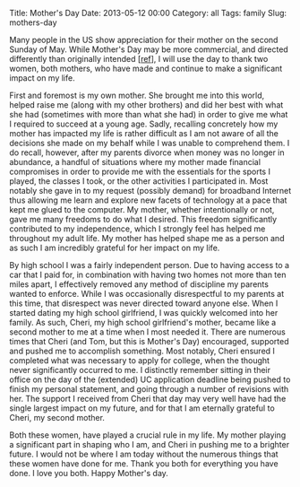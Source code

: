 Title: Mother's Day
Date: 2013-05-12 00:00
Category: all
Tags: family
Slug: mothers-day

Many people in the US show appreciation for their mother on the second Sunday
of May. While Mother's Day may be more commercial, and directed differently
than originally intended [[ref][]], I will use the day to thank two women, both
mothers, who have made and continue to make a significant impact on my life.

First and foremost is my own mother. She brought me into this world, helped
raise me (along with my other brothers) and did her best with what she had
(sometimes with more than what she had) in order to give me what I required to
succeed at a young age. Sadly, recalling concretely how my mother has impacted
my life is rather difficult as I am not aware of all the decisions she made on
my behalf while I was unable to comprehend them. I do recall, however, after my
parents divorce when money was no longer in abundance, a handful of situations
where my mother made financial compromises in order to provide me with the
essentials for the sports I played, the classes I took, or the other activities
I participated in. Most notably she gave in to my request (possibly demand) for
broadband Internet thus allowing me learn and explore new facets of technology
at a pace that kept me glued to the computer. My mother, whether intentionally
or not, gave me many freedoms to do what I desired. This freedom significantly
contributed to my independence, which I strongly feel has helped me throughout
my adult life. My mother has helped shape me as a person and as such I am
incredibly grateful for her impact on my life.

By high school I was a fairly independent person. Due to having access to a car
that I paid for, in combination with having two homes not more than ten miles
apart, I effectively removed any method of discipline my parents wanted to
enforce. While I was occasionally disrespectful to my parents at this time,
that disrespect was never directed toward anyone else. When I started dating my
high school girlfriend, I was quickly welcomed into her family. As such, Cheri,
my high school girlfriend's mother, became like a second mother to me at a time
when I most needed it. There are numerous times that Cheri (and Tom, but this
is Mother's Day) encouraged, supported and pushed me to accomplish something.
Most notably, Cheri ensured I completed what was necessary to apply for
college, when the thought never significantly occurred to me. I distinctly
remember sitting in their office on the day of the (extended) UC application
deadline being pushed to finish my personal statement, and going through a
number of revisions with her. The support I received from Cheri that day may
very well have had the single largest impact on my future, and for that I am
eternally grateful to Cheri, my second mother.

Both these women, have played a crucial rule in my life. My mother playing a
significant part in shaping who I am, and Cheri in pushing me to a brighter
future. I would not be where I am today without the numerous things that these
women have done for me. Thank you both for everything you have done. I love you
both. Happy Mother's day.

  [ref]: http://www.babble.com/mom/relationships/anna-jarvis-mothers-day-history-gifts-enough-thank-you/
